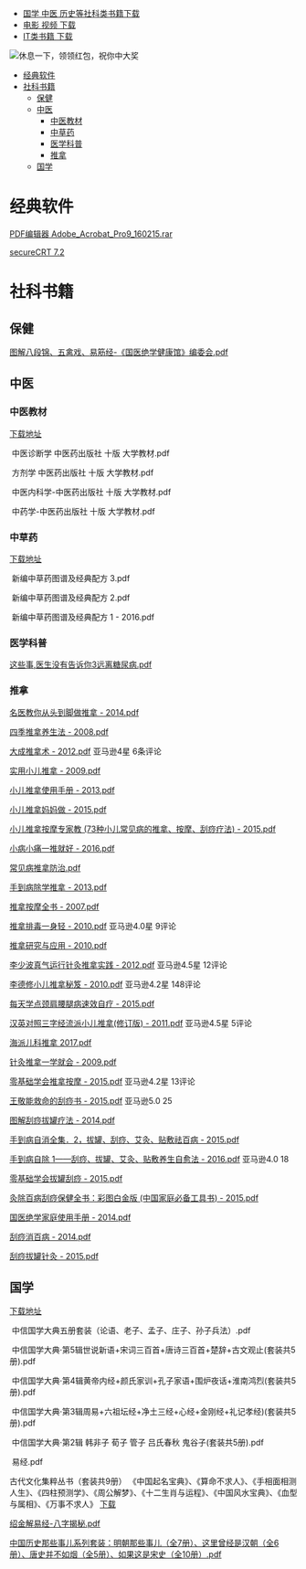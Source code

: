  * [国学 中医 历史等社科类书籍下载](https://github.com/china-testing/python-api-tesing/blob/master/society_books.md)
 * [电影 视频 下载](https://github.com/china-testing/python-api-tesing/blob/master/videos.md)
 * [IT类书籍 下载](https://github.com/china-testing/python-api-tesing/blob/master/books.md)

![休息一下，领领红包，祝你中大奖](https://github.com/china-testing/python-api-tesing/blob/master/hongbao.png)


   * [经典软件](#经典软件)
   * [社科书籍](#社科书籍)
      * [保健](#保健)
      * [中医](#中医)
         * [中医教材](#中医教材)
         * [中草药](#中草药)
         * [医学科普](#医学科普)
         * [推拿](#推拿)
      * [国学](#国学)

      
# 经典软件

[PDF编辑器 Adobe_Acrobat_Pro9_160215.rar](https://home.pipipan.com/#item-files/action-index/folder_id-29785334)

[secureCRT 7.2](https://itbooks.pipipan.com/fs/18113597-310081425)
     

# 社科书籍	

## 保健

[图解八段锦、五禽戏、易筋经-《国医绝学健康馆》编委会.pdf](https://itbooks.pipipan.com/fs/18113597-313704156)


## 中医

### 中医教材

[下载地址](https://itbooks.pipipan.com/dir/18113597-29674213-109e74/)

 中医诊断学 中医药出版社 十版 大学教材.pdf

 方剂学 中医药出版社 十版 大学教材.pdf

 中医内科学-中医药出版社 十版 大学教材.pdf

 中药学-中医药出版社 十版 大学教材.pdf




### 中草药

[下载地址](https://itbooks.pipipan.com/dir/18113597-29685500-5ee212/)

 新编中草药图谱及经典配方 3.pdf

 新编中草药图谱及经典配方 2.pdf

 新编中草药图谱及经典配方 1 - 2016.pdf


### 医学科普

[这些事,医生没有告诉你3远离糖尿病.pdf](https://itbooks.pipipan.com/fs/18113597-309469921)


### 推拿

[名医教你从头到脚做推拿 \- 2014.pdf](https://itbooks.pipipan.com/fs/18113597-314557912)

[四季推拿养生法 \- 2008.pdf](https://itbooks.pipipan.com/fs/18113597-314728500)

[大成推拿术 \- 2012.pdf](https://itbooks.pipipan.com/fs/18113597-314557866) 亚马逊4星 6条评论

[实用小儿推拿 \- 2009.pdf](https://itbooks.pipipan.com/fs/18113597-314728554)

[小儿推拿使用手册 \- 2013.pdf](https://itbooks.pipipan.com/fs/18113597-314728483)

[小儿推拿妈妈做 \- 2015.pdf](https://itbooks.pipipan.com/fs/18113597-314728476)

[小儿推拿按摩专家教 (73种小儿常见病的推拿、按摩、刮痧疗法) - 2015.pdf](https://itbooks.pipipan.com/fs/18113597-314557948)

[小病小痛一推就好 \- 2016.pdf](https://itbooks.pipipan.com/fs/18113597-314557927)

[常见病推拿防治.pdf](https://itbooks.pipipan.com/fs/18113597-314728459)

[手到病除学推拿 \- 2013.pdf](https://itbooks.pipipan.com/fs/18113597-314728458)

[推拿按摩全书 \- 2007.pdf](https://itbooks.pipipan.com/fs/18113597-314557917)

[推拿排毒一身轻 \- 2010.pdf](https://itbooks.pipipan.com/fs/18113597-314728506) 亚马逊4.0星 9评论

[推拿研究与应用 \- 2010.pdf](https://itbooks.pipipan.com/fs/18113597-314728539)

[李少波真气运行针灸推拿实践 \- 2012.pdf](https://itbooks.pipipan.com/fs/18113597-314728551) 亚马逊4.5星 12评论

[李德修小儿推拿秘笈 \- 2010.pdf](https://itbooks.pipipan.com/fs/18113597-314557879) 亚马逊4.2星 148评论

[每天学点颈肩腰腿病速效自疗 \- 2015.pdf](https://itbooks.pipipan.com/fs/18113597-314557902)

[汉英对照三字经流派小儿推拿(修订版) \- 2011.pdf](https://itbooks.pipipan.com/fs/18113597-314728470) 亚马逊4.5星 5评论

[海派儿科推拿 2017.pdf](https://itbooks.pipipan.com/fs/18113597-314557878)

[针灸推拿一学就会 \- 2009.pdf](https://itbooks.pipipan.com/fs/18113597-314728489)

[零基础学会推拿按摩 \- 2015.pdf](https://itbooks.pipipan.com/fs/18113597-314557891) 亚马逊4.2星 13评论

[王敬能救命的刮痧书 \- 2015.pdf](https://itbooks.pipipan.com/fs/18113597-314934000) 亚马逊5.0 25

[图解刮痧拔罐疗法 \- 2014.pdf](https://itbooks.pipipan.com/fs/18113597-314933874)

[手到病自消全集．2，拔罐、刮痧、艾灸、贴敷祛百病 - 2015.pdf](https://itbooks.pipipan.com/fs/18113597-314933790)

[手到病自除 1——刮痧、拔罐、艾灸、贴敷养生自愈法 - 2016.pdf](https://itbooks.pipipan.com/fs/18113597-314933352) 亚马逊4.0 18 

[零基础学会拔罐刮痧 \- 2015.pdf](https://itbooks.pipipan.com/fs/18113597-314933305)

[灸除百病刮痧保健全书：彩图白金版 (中国家庭必备工具书) \- 2015.pdf](https://itbooks.pipipan.com/fs/18113597-314933283)

[国医绝学家庭使用手册 \- 2014.pdf](https://itbooks.pipipan.com/fs/18113597-314933241)

[刮痧消百病 \- 2014.pdf](https://itbooks.pipipan.com/fs/18113597-314933188)

[刮痧拔罐针灸 \- 2015.pdf](https://itbooks.pipipan.com/fs/18113597-314933139)



## 国学

[下载地址](https://itbooks.pipipan.com/dir/18113597-29730656-fb45e3/)

 中信国学大典五册套装（论语、老子、孟子、庄子、孙子兵法）.pdf

 中信国学大典·第5辑世说新语+宋词三百首+唐诗三百首+楚辞+古文观止(套装共5册).pdf

 中信国学大典·第4辑黄帝内经+颜氏家训+孔子家语+围炉夜话+淮南鸿烈(套装共5册).pdf

 中信国学大典·第3辑周易+六祖坛经+净土三经+心经+金刚经+礼记孝经)(套装共5册).pdf

 中信国学大典·第2辑 韩非子 荀子 管子 吕氏春秋 鬼谷子(套装共5册).pdf

 易经.pdf

 古代文化集粹丛书（套装共9册） 《中国起名宝典》、《算命不求人》、《手相面相测人生》、《四柱预测学》、《周公解梦》、《十二生肖与运程》、《中国风水宝典》、《血型与属相》、《万事不求人》 [下载](https://itbooks.pipipan.com/fs/18113597-309512247)

[绍金解易经-八字揭秘.pdf](https://itbooks.pipipan.com/fs/18113597-309507364)

[中国历史那些事儿系列套装：明朝那些事儿（全7册）、这里曾经是汉朝（全6册）、唐史并不如烟（全5册）、如果这是宋史（全10册）.pdf](https://itbooks.pipipan.com/fs/18113597-309521853)
